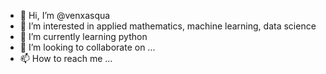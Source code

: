 - 👋 Hi, I’m @venxasqua
- 👀 I’m interested in applied mathematics, machine learning, data science
- 🌱 I’m currently learning python
- 💞️ I’m looking to collaborate on ...
- 📫 How to reach me ...

<!---
venxasqua/venxasqua is a ✨ special ✨ repository because its `README.md` (this file) appears on your GitHub profile.
You can click the Preview link to take a look at your changes.
--->
